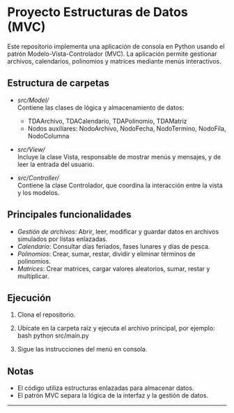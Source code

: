 # Proyecto Estructuras de Datos (MVC)

Este repositorio implementa una aplicación de consola en Python usando el patrón Modelo-Vista-Controlador (MVC). La aplicación permite gestionar archivos, calendarios, polinomios y matrices mediante menús interactivos.

## Estructura de carpetas

- *src/Model/*  
  Contiene las clases de lógica y almacenamiento de datos:
  - TDAArchivo, TDACalendario, TDAPolinomio, TDAMatriz  
  - Nodos auxiliares: NodoArchivo, NodoFecha, NodoTermino, NodoFila, NodoColumna

- *src/View/*  
  Incluye la clase Vista, responsable de mostrar menús y mensajes, y de leer la entrada del usuario.

- *src/Controller/*  
  Contiene la clase Controlador, que coordina la interacción entre la vista y los modelos.

## Principales funcionalidades

- *Gestión de archivos*: Abrir, leer, modificar y guardar datos en archivos simulados por listas enlazadas.
- *Calendario*: Consultar días feriados, fases lunares y días de pesca.
- *Polinomios*: Crear, sumar, restar, dividir y eliminar términos de polinomios.
- *Matrices*: Crear matrices, cargar valores aleatorios, sumar, restar y multiplicar.

## Ejecución

1. Clona el repositorio.
2. Ubícate en la carpeta raíz y ejecuta el archivo principal, por ejemplo:
   bash
   python src/main.py
   
3. Sigue las instrucciones del menú en consola.

## Notas

- El código utiliza estructuras enlazadas para almacenar datos.
- El patrón MVC separa la lógica de la interfaz y la gestión de datos.

---
